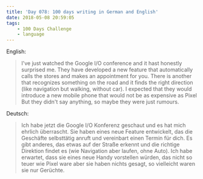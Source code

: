 ```yaml
---
title: 'Day 078: 100 days writing in German and English'
date: 2018-05-08 20:59:05
tags:
    - 100 Days Challenge
    - language
---
```

English:
> I've just watched the Google I/O conference and it hast honestly surprised me. They have developed a new feature that automatically calls the stores and makes an appointment for you. There is another that recognizes something on the road and it finds the right direction (like navigation but walking, without car). I expected that they would introduce a new mobile phone that would not be as expensive as Pixel But they didn't say anything, so maybe they were just rumours.

Deutsch:
> Ich habe jetzt die Google I/O Konferenz geschaut und es hat mich ehrlich überrascht. Sie haben eines neue Feature entwickelt, das die Geschäfte selbsttätig anruft und vereinbart einen Termin für dich. Es gibt anderes, das etwas auf der Straße erkennt und die richtige Direktion findet es (wie Navigation aber laufen, ohne Auto). Ich habe erwartet, dass sie eines neue Handy vorstellen würden, das nicht so teuer wie Pixel ware aber sie haben nichts gesagt, so vielleicht waren sie nur Gerüchte.